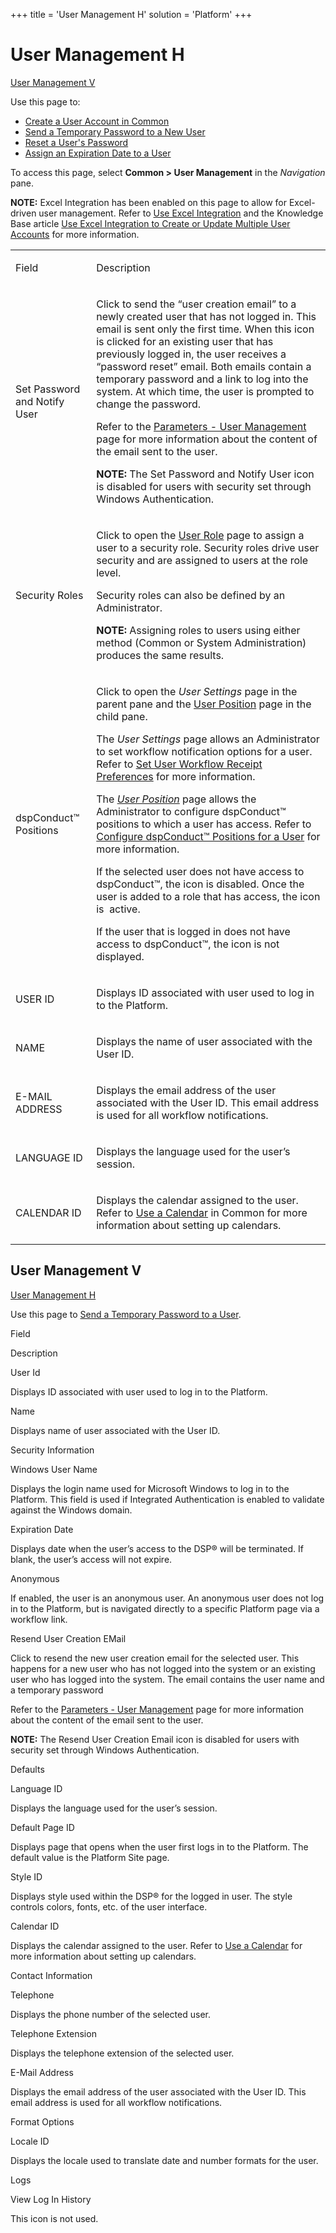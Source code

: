 +++
title = 'User Management H'
solution = 'Platform'
+++

# User Management H

[User Management V](#User_Management_V)

<div class="use">

Use this page to:

  - [Create a User Account in Common](../Use_Cases/Create_a_User.htm)
  - [Send a Temporary Password to a New
    User](../Use_Cases/Send_a_Temporary_Password_to_a_User.htm)
  - [Reset a User's
    Password](../Use_Cases/Reset%20a%20User's%20Password.htm)
  - [Assign an Expiration Date to a
    User](../Use_Cases/Assign_an_Expiration_Date_to_a_User.htm)

</div>

To access this page, select **Common \> User Management** in the
*Navigation* pane.

<span style="font-weight: bold;">NOTE:</span> Excel Integration has been
enabled on this page to allow for Excel-driven user management. Refer to
[Use Excel Integration](../../Excel_Int/Use_Excel_Integration.htm) and
the Knowledge Base article [Use Excel Integration to Create or Update
Multiple User
Accounts](https://support.boaweb.com/hc/en-us/articles/115015883247--DSP-Administration-Use-Excel-Integration-to-Create-or-Update-Multiple-User-Accounts)
for more information.

<table>
<tbody>
<tr class="odd">
<td><p>Field</p></td>
<td><p>Description</p></td>
</tr>
<tr class="even">
<td><p>Set Password and Notify User</p></td>
<td><p>Click to send the “user creation email” to a newly created user that has not logged in. This email is sent only the first time. When this icon is clicked for an existing user that has previously logged in, the user receives a “password reset” email. Both emails contain a temporary password and a link to log into the system. At which time, the user is prompted to change the password.</p>
<p>Refer to the <a href="Parameters_User_Management.htm">Parameters - User Management</a> page for more information about the content of the email sent to the user.</p>
<p><strong>NOTE:</strong> The Set Password and Notify User icon is disabled for users with security set through Windows Authentication.</p></td>
</tr>
<tr class="odd">
<td><p>Security Roles</p></td>
<td><p>Click to open the <a href="User_Role.htm">User Role</a> page to assign a user to a security role. Security roles drive user security and are assigned to users at the role level.</p>
<p>Security roles can also be defined by an Administrator.</p>
<p><strong>NOTE:</strong> Assigning roles to users using either method (Common or System Administration) produces the same results.</p></td>
</tr>
<tr class="even">
<td><p>dspConduct™ Positions</p></td>
<td><p>Click to open the <em>User Settings</em> page in the parent pane and the <a href="../../../Master_Data_Mgmt/dspConduct/Page_Desc/User_Position.htm">User Position</a> page in the child pane.</p>
<p>The <span style="font-style: italic;">User Settings</span> page allows an Administrator to set workflow notification options for a user. Refer to <a href="../../../Master_Data_Mgmt/dspConduct/Config/Set_User_Workflow_Receipt_Preferences.htm">Set User Workflow Receipt Preferences</a> for more information.</p>
<p>The <span style="font-style: italic;"><a href="../../../Master_Data_Mgmt/dspConduct/Page_Desc/User_Position.htm">User Position</a></span> page allows the Administrator to configure dspConduct™ positions to which a user has access. Refer to <a href="../../../Master_Data_Mgmt/dspConduct/Use_Cases/Configure_dspConduct_Positions_for_a_User.htm">Configure dspConduct™ Positions for a User</a> for more information.</p>
<p>If the selected user does not have access to dspConduct™, the icon is disabled. Once the user is added to a role that has access, the icon is  active.</p>
<p>If the user that is logged in does not have access to dspConduct™, the icon is not displayed.</p></td>
</tr>
<tr class="odd">
<td><p>USER ID</p></td>
<td><p>Displays ID associated with user used to log in to the Platform.</p></td>
</tr>
<tr class="even">
<td><p>NAME</p></td>
<td><p>Displays the name of user associated with the User ID.</p></td>
</tr>
<tr class="odd">
<td><p>E-MAIL ADDRESS</p></td>
<td><p>Displays the email address of the user associated with the User ID. This email address is used for all workflow notifications.</p></td>
</tr>
<tr class="even">
<td><p>LANGUAGE ID</p></td>
<td><p>Displays the language used for the user’s session.</p></td>
</tr>
<tr class="odd">
<td><p>CALENDAR ID</p></td>
<td><p>Displays the calendar assigned to the user. Refer to <a href="../Use_Cases/Use_a_Calendar.htm">Use a Calendar</a> in Common for more information about setting up calendars.</p></td>
</tr>
</tbody>
</table>

## <span id="User_Management_V"></span>User Management V

[User Management H](#User_Management_H)

<div class="use">

Use this page to [Send a Temporary Password to a
User](../Use_Cases/Send_a_Temporary_Password_to_a_User.htm).

</div>

Field

Description

User Id

Displays ID associated with user used to log in to the Platform.

Name

Displays name of user associated with the User ID.

Security Information

Windows User Name

Displays the login name used for Microsoft Windows to log in to the
Platform. This field is used if Integrated Authentication is enabled to
validate against the Windows domain.

Expiration Date

Displays date when the user’s access to the DSP® will be terminated. If
blank, the user’s access will not expire.

Anonymous

If enabled, the user is an anonymous user. An anonymous user does not
log in to the Platform, but is navigated directly to a specific Platform
page via a workflow link.

Resend User Creation EMail

Click to resend the new user creation email for the selected user. This
happens for a new user who has not logged into the system or an existing
user who has logged into the system. The email contains the user name
and a temporary password

Refer to the [Parameters - User
Management](Parameters_User_Management.htm) page for more information
about the content of the email sent to the user.

**NOTE:** The Resend User Creation Email icon is disabled for users with
security set through Windows Authentication.

Defaults

Language ID

Displays the language used for the user’s session.

Default Page ID

Displays page that opens when the user first logs in to the Platform.
The default value is the Platform Site page.

Style ID

Displays style used within the DSP® for the logged in user. The style
controls colors, fonts, etc. of the user interface.

Calendar ID

Displays the calendar assigned to the user. Refer to [Use a
Calendar](../Use_Cases/Use_a_Calendar.htm) for more information about
setting up calendars.

Contact Information

Telephone

Displays the phone number of the selected user.

Telephone Extension

Displays the telephone extension of the selected user.

E-Mail Address

Displays the email address of the user associated with the User ID. This
email address is used for all workflow notifications.

Format Options

Locale ID

Displays the locale used to translate date and number formats for the
user.

Logs

View Log In History

This icon is not used.
